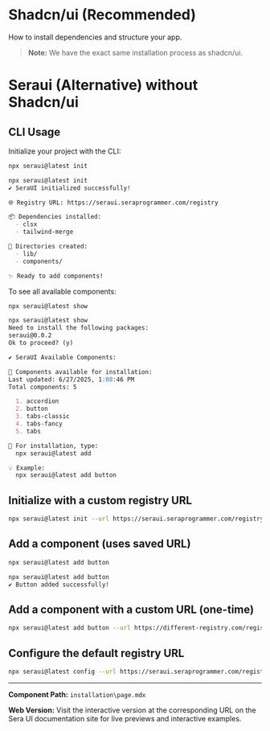 # Shadcn/ui (Recommended) 

How to install dependencies and structure your app.

> **Note:** We have the exact same installation process as shadcn/ui.

# Seraui (Alternative) without Shadcn/ui

## CLI Usage

Initialize your project with the CLI:

```bash
npx seraui@latest init
```
```md
npx seraui@latest init
✔ SeraUI initialized successfully!

🌐 Registry URL: https://seraui.seraprogrammer.com/registry

📦 Dependencies installed:
  - clsx
  - tailwind-merge

📁 Directories created:
  - lib/
  - components/

✨ Ready to add components!
```

To see all available components:

```bash
npx seraui@latest show
```

```md
npx seraui@latest show
Need to install the following packages:
seraui@0.0.2
Ok to proceed? (y)

✔ SeraUI Available Components:

🧩 Components available for installation:
Last updated: 6/27/2025, 1:08:46 PM
Total components: 5

  1. accordion
  2. button
  3. tabs-classic
  4. tabs-fancy
  5. tabs

📖 For installation, type:
  npx seraui@latest add 

💡 Example:
  npx seraui@latest add button

```

## Initialize with a custom registry URL

```bash
npx seraui@latest init --url https://seraui.seraprogrammer.com/registry
```

## Add a component (uses saved URL)

```bash
npx seraui@latest add button
```
	
```md
npx seraui@latest add button
✔ Button added successfully!
```

## Add a component with a custom URL (one-time)

```bash
npx seraui@latest add button --url https://different-registry.com/registry
```

## Configure the default registry URL

```bash
npx seraui@latest config --url https://seraui.seraprogrammer.com/registry
```

---

**Component Path:** `installation\page.mdx`

**Web Version:** Visit the interactive version at the corresponding URL on the Sera UI documentation site for live previews and interactive examples.
